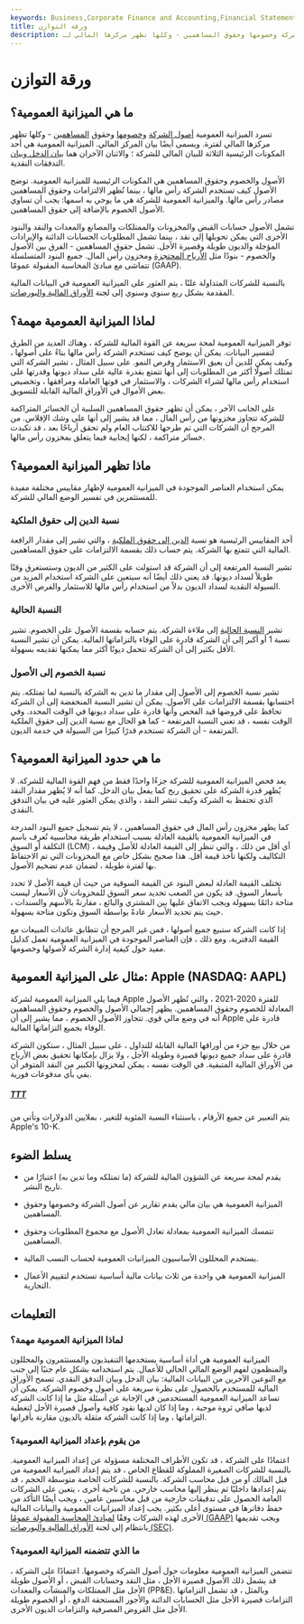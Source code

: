 ```yaml
---
keywords: Business,Corporate Finance and Accounting,Financial Statements,Assets,Balance Sheet,Liabilities,Owners Equity,Shareholders Equity
title: ورقة التوازن
description: ما هي الميزانية العمومية؟ تسرد الميزانية العمومية أصول الشركة وخصومها وحقوق المساهمين - وكلها تظهر مركزها المالي لـ
---
```


# ورقة التوازن
## ما هي الميزانية العمومية؟

تسرد الميزانية العمومية [أصول الشركة](/assets) [وخصومها](/liabilities) وحقوق [المساهمين](/shareholdersequity) - وكلها تظهر مركزها المالي لفترة. ويسمى أيضًا بيان المركز المالي. الميزانية العمومية هي أحد المكونات الرئيسية الثلاثة للبيان المالي للشركة ؛ والاثنان الآخران هما [بيان الدخل وبيان](/incomestatement) التدفقات النقدية.

الأصول والخصوم وحقوق المساهمين هي المكونات الرئيسية للميزانية العمومية. توضح الأصول كيف تستخدم الشركة رأس مالها ، بينما تُظهر الالتزامات وحقوق المساهمين مصادر رأس مالها. والميزانية العمومية للشركة هي ما يوحي به اسمها: يجب أن تساوي الأصول الخصوم بالإضافة إلى حقوق المساهمين.

تشمل الأصول حسابات القبض والمخزونات والممتلكات والمصانع والمعدات والنقد والبنود الأخرى التي يمكن تحويلها إلى نقد ، بينما تشمل المطلوبات الحسابات الدائنة والإيرادات المؤجلة والديون طويلة وقصيرة الأجل. تشمل حقوق المساهمين - الفرق بين الأصول والخصوم - بنودًا مثل [الأرباح المحتجزة](/retainedearnings) ومخزون رأس المال. جميع البنود المتسلسلة تتماشى مع مبادئ المحاسبة المقبولة عمومًا (GAAP).

بالنسبة للشركات المتداولة علنًا ، يتم العثور على الميزانية العمومية في البيانات المالية المقدمة بشكل ربع سنوي وسنوي إلى لجنة [الأوراق المالية والبورصات](/sec).

## لماذا الميزانية العمومية مهمة؟

توفر الميزانية العمومية لمحة سريعة عن القوة المالية للشركة ، وهناك العديد من الطرق لتفسير البيانات. يمكن أن يوضح كيف تستخدم الشركة رأس مالها بناءً على أصولها ، وكيف يمكن للدين أن يعيق الاستثمار وفرص النمو. على سبيل المثال ، تشير الشركة التي تمتلك أصولًا أكثر من المطلوبات إلى أنها تتمتع بقدرة عالية على سداد ديونها وقدرتها على استخدام رأس مالها لشراء الشركات ، والاستثمار في قوتها العاملة ومرافقها ، وتخصيص بعض الأموال في الأوراق المالية القابلة للتسويق.

على الجانب الآخر ، يمكن أن تظهر حقوق المساهمين السلبية أن الخسائر المتراكمة للشركة تتجاوز مخزونها من رأس المال ، مما قد يشير إلى أنها على وشك الإفلاس. من المرجح أن الشركات التي تم طرحها للاكتتاب العام ولم تحقق أرباحًا بعد ، قد تكبدت خسائر متراكمة ، لكنها إيجابية فيما يتعلق بمخزون رأس مالها.

## ماذا تظهر الميزانية العمومية؟

يمكن استخدام العناصر الموجودة في الميزانية العمومية لإظهار مقاييس مختلفة مفيدة للمستثمرين في تفسير الوضع المالي للشركة.

### نسبة الدين إلى حقوق الملكية

أحد المقاييس الرئيسية هو نسبة [الدين إلى حقوق الملكية](/debtequityratio) ، والتي تشير إلى مقدار الرافعة المالية التي تتمتع بها الشركة. يتم حساب ذلك بقسمة الالتزامات على حقوق المساهمين.

تشير النسبة المرتفعة إلى أن الشركة قد استولت على الكثير من الديون وستستغرق وقتًا طويلاً لسداد ديونها. قد يعني ذلك أيضًا أنه سيتعين على الشركة استخدام المزيد من السيولة النقدية لسداد الديون بدلاً من استخدام رأس مالها للاستثمار والفرص الأخرى.

### النسبة الحالية

تشير [النسبة الحالية](/currentratio) إلى ملاءة الشركة. يتم حسابه بقسمة الأصول على الخصوم. تشير نسبة 1 أو أكبر إلى أن الشركة قادرة على الوفاء بالتزاماتها المالية. يمكن أن تشير النسبة الأقل بكثير إلى أن الشركة تتحمل ديونًا أكثر مما يمكنها تقديمه بسهولة.

### نسبة الخصوم إلى الأصول

تشير نسبة الخصوم إلى الأصول إلى مقدار ما تدين به الشركة بالنسبة لما تمتلكه. يتم احتسابها بقسمة الالتزامات على الأصول. يمكن أن تشير النسبة المنخفضة إلى أن الشركة تحافظ على قروضها قيد الفحص وأنها قادرة على سداد ديونها في الوقت المحدد. وفي الوقت نفسه ، قد تعني النسبة المرتفعة - كما هو الحال مع نسبة الدين إلى حقوق الملكية المرتفعة - أن الشركة تستخدم قدرًا كبيرًا من السيولة في خدمة الديون.

## ما هي حدود الميزانية العمومية؟

يعد فحص الميزانية العمومية للشركة جزءًا واحدًا فقط من فهم القوة المالية للشركة. لا يُظهر قدرة الشركة على تحقيق ربح كما يفعل بيان الدخل. كما أنه لا يُظهر مقدار النقد الذي تحتفظ به الشركة وكيف تنشر النقد ، والذي يمكن العثور عليه في بيان التدفق النقدي.

كما يظهر مخزون رأس المال في حقوق المساهمين ، لا يتم تسجيل جميع البنود المدرجة في الميزانية العمومية بالقيمة العادلة بسبب استخدام طريقة محاسبية تُعرف باسم التكلفة أو السوق (LCM) ، أي أقل من ذلك ، والتي تنظر إلى القيمة العادلة للأصل وقيمة التكاليف ولكنها تأخذ قيمة أقل. هذا صحيح بشكل خاص مع المخزونات التي تم الاحتفاظ بها لفترة طويلة ، لضمان عدم تضخيم الأصول.

تختلف القيمة العادلة لبعض البنود عن القيمة السوقية من حيث أن قيمة الأصل لا تحدد بأسعار السوق. قد يكون من الصعب تحديد سعر السوق للمخزونات لأن الأسعار ليست متاحة دائمًا بسهولة ويجب الاتفاق عليها بين المشتري والبائع ، مقارنةً بالأسهم والسندات ، حيث يتم تحديد الأسعار عادةً بواسطة السوق وتكون متاحة بسهولة.

إذا كانت الشركة ستبيع جميع أصولها ، فمن غير المرجح أن تتطابق عائدات المبيعات مع القيمة الدفترية. ومع ذلك ، فإن العناصر الموجودة في الميزانية العمومية تعمل كدليل مفيد حول كيفية إدارة الشركة لأصولها وخصومها.

## مثال على الميزانية العمومية: Apple (NASDAQ: AAPL)

فيما يلي الميزانية العمومية لشركة Apple للفترة 2020-2021 ، والتي تُظهر الأصول المعادلة للخصوم وحقوق المساهمين. يظهر إجمالي الأصول والخصوم وحقوق المساهمين أنه في وضع مالي قوي. تتجاوز الأصول الخصوم ، مما يشير إلى أن Apple قادرة على الوفاء بجميع التزاماتها المالية.

من خلال بيع جزء من أوراقها المالية القابلة للتداول ، على سبيل المثال ، ستكون الشركة قادرة على سداد جميع ديونها قصيرة وطويلة الأجل ، ولا يزال بإمكانها تحقيق بعض الأرباح من الأوراق المالية المتبقية. في الوقت نفسه ، يمكن لمخزونها الكبير من النقد المتوفر أن يفي بأي مدفوعات فورية.

<h5> <a href=""> TTT </a> </h5>

يتم التعبير عن جميع الأرقام ، باستثناء النسبة المئوية للتغير ، بملايين الدولارات وتأتي من Apple's 10-K.

## يسلط الضوء

- يقدم لمحة سريعة عن الشؤون المالية للشركة (ما تمتلكه وما تدين به) اعتبارًا من تاريخ النشر.

- الميزانية العمومية هي بيان مالي يقدم تقارير عن أصول الشركة وخصومها وحقوق المساهمين.

- تتمسك الميزانية العمومية بمعادلة تعادل الأصول مع مجموع المطلوبات وحقوق المساهمين.

- يستخدم المحللون الأساسيون الميزانيات العمومية لحساب النسب المالية.

- الميزانية العمومية هي واحدة من ثلاث بيانات مالية أساسية تستخدم لتقييم الأعمال التجارية.

## التعليمات

### لماذا الميزانية العمومية مهمة؟

الميزانية العمومية هي أداة أساسية يستخدمها التنفيذيون والمستثمرون والمحللون والمنظمون لفهم الوضع المالي الحالي للأعمال. يتم استخدامه بشكل عام جنبًا إلى جنب مع النوعين الآخرين من البيانات المالية: بيان الدخل وبيان التدفق النقدي. تسمح الأوراق المالية للمستخدم بالحصول على نظرة سريعة على أصول وخصوم الشركة. يمكن أن تساعد الميزانية العمومية المستخدمين في الإجابة عن أسئلة مثل ما إذا كانت الشركة لديها صافي ثروة موجبة ، وما إذا كان لديها نقود كافية وأصول قصيرة الأجل لتغطية التزاماتها ، وما إذا كانت الشركة مثقلة بالديون مقارنة بأقرانها.

### من يقوم بإعداد الميزانية العمومية؟

اعتمادًا على الشركة ، قد تكون الأطراف المختلفة مسؤولة عن إعداد الميزانية العمومية. بالنسبة للشركات الصغيرة المملوكة للقطاع الخاص ، قد يتم إعداد الميزانية العمومية من قبل المالك أو من قبل محاسب الشركة. بالنسبة للشركات الخاصة متوسطة الحجم ، قد يتم إعدادها داخليًا ثم ينظر إليها محاسب خارجي. من ناحية أخرى ، يتعين على الشركات العامة الحصول على تدقيقات خارجية من قبل محاسبين عامين ، ويجب أيضًا التأكد من حفظ دفاترها في مستوى أعلى بكثير. يجب إعداد الميزانيات العمومية والبيانات المالية الأخرى لهذه الشركات وفقًا [لمبادئ المحاسبة المقبولة عمومًا (GAAP)](/gaap) ويجب تقديمها بانتظام إلى لجنة [الأوراق المالية والبورصات (SEC)](/sec).

### ما الذي تتضمنه الميزانية العمومية؟

تتضمن الميزانية العمومية معلومات حول أصول الشركة وخصومها. اعتمادًا على الشركة ، قد يشمل ذلك الأصول قصيرة الأجل ، مثل النقد وحسابات القبض ، أو الأصول طويلة الأجل مثل الممتلكات والمنشآت والمعدات (PP&E). وبالمثل ، قد تشمل التزاماتها التزامات قصيرة الأجل مثل الحسابات الدائنة والأجور المستحقة الدفع ، أو الخصوم طويلة الأجل مثل القروض المصرفية والتزامات الديون الأخرى.

